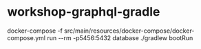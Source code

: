 # workshop-graphql-gradle

docker-compose -f src/main/resources/docker-compose/docker-compose.yml run --rm -p5456:5432 database
  ./gradlew bootRun

